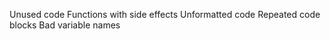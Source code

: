 
   Unused code
   Functions with side effects
   Unformatted code
   Repeated code blocks
   Bad variable names


